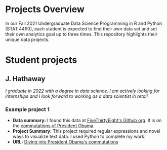 # Projects Overview

In our Fall 2021 Undergraduate Data Science Programming in R and Python (STAT 4490), each student is expected to find their own data set and set their own analytics goal up to three times. This repository highlights their unique data projects.

# Student projects

## J. Hathaway

_I graduate in 2022 with a degree in data science.  I am actively looking for internships and I look forward to working as a data scientist in retail._

### Example project 1

- __Data summary:__ I found this data at [FiveThirtyEight's Github org](https://github.com/fivethirtyeight).  It is on the [commutations of President Obama](https://github.com/fivethirtyeight/data/tree/master/obama-commutations).
- __Project Summary:__ This project required regular expressions and novel ways to visualize text data.  I used Python to complete my work.
- __URL:__ [Diving into President Obama's commutations]()
